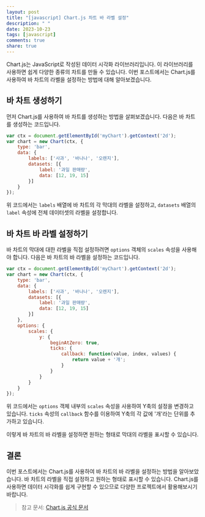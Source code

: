 ```yaml
---
layout: post
title: "[javascript] Chart.js 차트 바 라벨 설정"
description: " "
date: 2023-10-23
tags: [javascript]
comments: true
share: true
---
```


Chart.js는 JavaScript로 작성된 데이터 시각화 라이브러리입니다. 이 라이브러리를 사용하면 쉽게 다양한 종류의 차트를 만들 수 있습니다. 이번 포스트에서는 Chart.js를 사용하여 바 차트의 라벨을 설정하는 방법에 대해 알아보겠습니다.

## 바 차트 생성하기

먼저 Chart.js를 사용하여 바 차트를 생성하는 방법을 살펴보겠습니다. 다음은 바 차트를 생성하는 코드입니다.

```javascript
var ctx = document.getElementById('myChart').getContext('2d');
var chart = new Chart(ctx, {
    type: 'bar',
    data: {
        labels: ['사과', '바나나', '오렌지'],
        datasets: [{
            label: '과일 판매량',
            data: [12, 19, 15]
        }]
    }
});
```

위 코드에서는 `labels` 배열에 바 차트의 각 막대의 라벨을 설정하고, `datasets` 배열의 `label` 속성에 전체 데이터셋의 라벨을 설정합니다.

## 바 차트 바 라벨 설정하기

바 차트의 막대에 대한 라벨을 직접 설정하려면 `options` 객체의 `scales` 속성을 사용해야 합니다. 다음은 바 차트의 바 라벨을 설정하는 코드입니다.

```javascript
var ctx = document.getElementById('myChart').getContext('2d');
var chart = new Chart(ctx, {
    type: 'bar',
    data: {
        labels: ['사과', '바나나', '오렌지'],
        datasets: [{
            label: '과일 판매량',
            data: [12, 19, 15]
        }]
    },
    options: {
        scales: {
            y: {
                beginAtZero: true,
                ticks: {
                    callback: function(value, index, values) {
                        return value + '개';
                    }
                }
            }
        }
    }
});
```

위 코드에서는 `options` 객체 내부의 `scales` 속성을 사용하여 Y축의 설정을 변경하고 있습니다. `ticks` 속성의 `callback` 함수를 이용하여 Y축의 각 값에 '개'라는 단위를 추가하고 있습니다.

이렇게 바 차트의 바 라벨을 설정하면 원하는 형태로 막대의 라벨을 표시할 수 있습니다.

## 결론

이번 포스트에서는 Chart.js를 사용하여 바 차트의 바 라벨을 설정하는 방법을 알아보았습니다. 바 차트의 라벨을 직접 설정하고 원하는 형태로 표시할 수 있습니다. Chart.js를 사용하면 데이터 시각화를 쉽게 구현할 수 있으므로 다양한 프로젝트에서 활용해보시기 바랍니다.

> 참고 문서: [Chart.js 공식 문서](https://www.chartjs.org/docs/latest/)